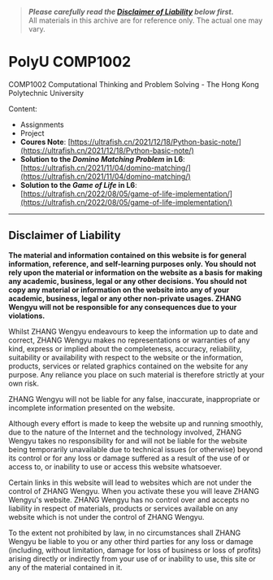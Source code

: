 > ***Please carefully read the [Disclaimer of Liability](#disclaimer-of-liability) below first.***  
> All materials in this archive are for reference only. The actual one may vary.

# PolyU COMP1002
COMP1002 Computational Thinking and Problem Solving - The Hong Kong Polytechnic University

Content:
- Assignments
- Project
- **Coures Note**: [https://ultrafish.cn/2021/12/18/Python-basic-note/](https://ultrafish.cn/2021/12/18/Python-basic-note/)
- **Solution to the _Domino Matching Problem_ in L6**: [https://ultrafish.cn/2021/11/04/domino-matching/](https://ultrafish.cn/2021/11/04/domino-matching/)
- **Solution to the _Game of Life_ in L6**: [https://ultrafish.cn/2022/08/05/game-of-life-implementation/](https://ultrafish.cn/2022/08/05/game-of-life-implementation/)

---

## Disclaimer of Liability

**The material and information contained on this website is for general information, reference, and self-learning purposes only. You should not rely upon the material or information on the website as a basis for making any academic, business, legal or any other decisions. You should not copy any material or information on the website into any of your academic, business, legal or any other non-private usages. ZHANG Wengyu will not be responsible for any consequences due to your violations.**


Whilst ZHANG Wengyu endeavours to keep the information up to date and correct, ZHANG Wengyu makes no representations or warranties of any kind, express or implied about the completeness, accuracy, reliability, suitability or availability with respect to the website or the information, products, services or related graphics contained on the website for any purpose. Any reliance you place on such material is therefore strictly at your own risk.


ZHANG Wengyu will not be liable for any false, inaccurate, inappropriate or incomplete information presented on the website.


Although every effort is made to keep the website up and running smoothly, due to the nature of the Internet and the technology involved, ZHANG Wengyu takes no responsibility for and will not be liable for the website being temporarily unavailable due to technical issues (or otherwise) beyond its control or for any loss or damage suffered as a result of the use of or access to, or inability to use or access this website whatsoever.


Certain links in this website will lead to websites which are not under the control of ZHANG Wengyu. When you activate these you will leave ZHANG Wengyu's  website. ZHANG Wengyu has no control over and accepts no liability in respect of materials, products or services available on any website which is not under the control of ZHANG Wengyu.


To the extent not prohibited by law, in no circumstances shall ZHANG Wengyu be liable to you or any other third parties for any loss or damage (including, without limitation, damage for loss of business or loss of profits) arising directly or indirectly from your use of or inability to use, this site or any of the material contained in it.
